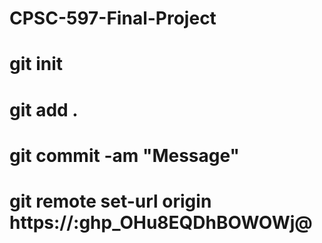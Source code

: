 # CPSC-597-Final-Project

# git init
# git add .
# git commit -am "Message"
# git remote set-url origin https://<username>:ghp_OHu8EQDhBOWOWj<PAT>@<github URL>